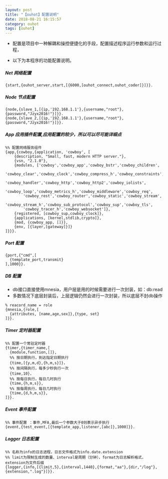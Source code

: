 ```yaml
---
layout: post
title: "【ouhot】配置说明"
date: 2018-08-21 16:15:57
category: ouhot
tags: [ouhot]
---
```


- 配置是项目中一种解耦和操控便捷化的手段，配置描述程序运行参数和运行过程，

- 以下为本程序的功能配置说明。
&nbsp;

##### Net 网络配置
```
{start,{ouhot_server,start,[{6000,[ouhot_connect,ouhot_coder]}]}}.
```
##### Node 节点配置
```
{node,{slave_1,[{ip,'192.168.1.1'},{username,"root"},{password,"Jzyx2016!"}]}}.
{node,{slave_2,[{ip,'192.168.1.1'},{username,"root"},{password,"Jzyx2016!"}]}}.
```
##### App 应用插件配置,应用配置的较少，所以可以尽可能详细点
```
%% 配置网络服务组件
{app,{cowboy,{application, 'cowboy', [
    {description, "Small, fast, modern HTTP server."},
    {vsn, "2.1.0"},
    {modules, ['cowboy','cowboy_app','cowboy_bstr','cowboy_children',
        'cowboy_clear','cowboy_clock','cowboy_compress_h','cowboy_constraints',
        'cowboy_handler','cowboy_http','cowboy_http2','cowboy_iolists',
        'cowboy_loop','cowboy_metrics_h','cowboy_middleware','cowboy_req',
        'cowboy_rest','cowboy_router','cowboy_static','cowboy_stream',
        'cowboy_stream_h','cowboy_sub_protocol','cowboy_sup','cowboy_tls',
        'cowboy_tracer_h','cowboy_websocket']},
    {registered, [cowboy_sup,cowboy_clock]},
    {applications, [kernel,stdlib,crypto]},
    {mod, {cowboy_app, []}},
    {env, [{layer,[gateway]}]}
]}}}.
```
##### Port 配置
```
{port,{"cmd",[
  {template_port,transmit}
],1000}}.
```
##### DB 配置
* db接口直接使用mnesia，用户层是用的时候需要进行一次封装，如：db:read
* 多数情况下底层封装后，上层逻辑仍然会进行一次封装，所以底层不封db操作
```
% reacord_name = role
{mnesia,{role,[
  {attributes, [name,age,sex]},{type, set}
]}}.
```

##### Timer 定时器配置
```
%% 配置一个常驻定时器
{timer,{timer_name,[
  {module,function,[]},
  %% 按日期执行，到达指定日期执行
  {time,[{y,m,d},{h,m,s}]}，
  %% 按间隔执行，每多少秒执行一次
  {time,10}，
  %% 按每日执行，每日几时执行
  {time,{h,m,s}},
  %% 按每周执行，每日几时执行
  {time,{d,h,m,s}},
]}}.
```

##### Event 事件配置
```
%% 事件配置 ：事件,MFA,最后一个参数大于0则表示异步执行
{event,{test_event,[{template_app,listener,[abc]},1000]}}.
```

##### Logger 日志配置
```
%% 名称为info的日志进程，日志文件格式为info.date.extension
%% limit为限制生成的数量、interval是周期（分钟），format为日志解析格式，extension为文件后缀
{logger,{info,[{limit,5},{interval,1440},{format,"aa"},{dir,"/log"},{extension,".log"}]}}.
```
